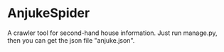 # AnjukeSpider 
A crawler tool for second-hand house information.
Just run manage.py, then you can get the json file "anjuke.json".
